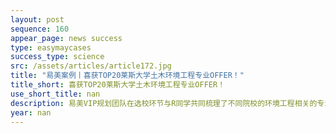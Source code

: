 ```yaml
---
layout: post
sequence: 160
appear_page: news success
type: easymaycases
success_type: science
src: /assets/articles/article172.jpg
title: "易美案例丨喜获TOP20莱斯大学土木环境工程专业OFFER！"
title_short: 喜获TOP20莱斯大学土木环境工程专业OFFER！
use_short_title: nan
description: 易美VIP规划团队在选校环节与R同学共同梳理了不同院校的环境工程相关的专业，以及专业的课程配置和就业率，最终选定将环境和土木工程相结合作为申请目标，其中莱斯大学的土木环境工程作为第一冲刺目标。但是，莱斯大学是著名的“高冷院校”，本科背景不够优秀的R同学如何能够打动莱斯大学的招生办成为一大难题，易美VIP规划团队为R同学匹配了前纽约大学招生办副主任阿亚拉先生全程辅导申请。
year: nan
---
```


